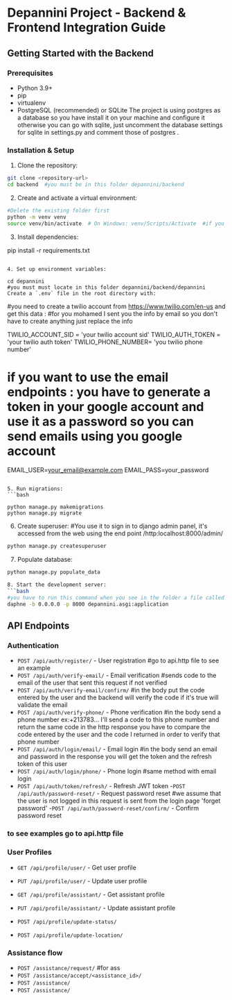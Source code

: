 # Depannini Project - Backend & Frontend Integration Guide



## Getting Started with the Backend

### Prerequisites

- Python 3.9+
- pip
- virtualenv
- PostgreSQL (recommended) or SQLite
The project is using postgres as a database so you have install it on your machine and configure it 
otherwise you can go with sqlite, just uncomment the database settings for sqlite in settings.py and comment 
those of postgres . 
### Installation & Setup

1. Clone the repository:
```bash
git clone <repository-url>
cd backend  #you must be in this folder depannini/backend
```

2. Create and activate a virtual environment:
```bash
#Delete the existing folder first
python -m venv venv
source venv/bin/activate  # On Windows: venv/Scripts/Activate  #if you had problem look how to change the restriction policy
```

3. Install dependencies:

pip install -r requirements.txt
```

4. Set up environment variables:

cd depannini
#you must must locate in this folder depannini/backend/depannini
Create a `.env` file in the root directory with: 

```
#you need to create a twilio account from https://www.twilio.com/en-us and get this data :
#for you mohamed I sent you the info by email so you don't have to create anything just replace the info

TWILIO_ACCOUNT_SID = 'your twilio account sid'
TWILIO_AUTH_TOKEN = 'your twilio auth token'
TWILIO_PHONE_NUMBER= 'you twilio phone number'

# if you want to use the email endpoints : you have to generate a token in your google account and use it as a password so you can send emails using you google account

EMAIL_USER=your_email@example.com
EMAIL_PASS=your_password

```

5. Run migrations:
```bash

python manage.py makemigrations
python manage.py migrate
```

6. Create superuser:
#You use it to sign in to django admin panel, it's accessed from the web using the end point 
/http:localhost:8000/admin/
```bash
python manage.py createsuperuser
```
7. Populate database:
```bash
python manage.py populate_data

8. Start the development server:
```bash
#you have to run this command when you see in the folder a file called manage.py
daphne -b 0.0.0.0 -p 8000 depannini.asgi:application
```

## API Endpoints

### Authentication

- `POST /api/auth/register/` - User registration #go to api.http file to see an example
- `POST /api/auth/verify-email/` - Email verification #sends code to the email of the user that sent this request if not verified
- `POST /api/auth/verify-email/confirm/` #in the body put the code entered by the user and the backend will verify the code if it's true will validate the email 
- `POST /api/auth/verify-phone/` - Phone verification #in the body send a phone number ex:+213783... I'll send a code to this phone number and return the same code in the http response you have to compare the code entered by the user and the code I returned in order to verify that phone number
- `POST /api/auth/login/email/` - Email login #in the body send an email and password in the response you will get the token and the refresh token of this user 
- `POST /api/auth/login/phone/` - Phone login #same method with email login
- `POST /api/auth/token/refresh/` - Refresh JWT token 
-`POST /api/auth/password-reset/` - Request password reset #we assume that the user is not logged in this request is sent from the login page 'forget password'
-`POST /api/auth/password-reset/confirm/` - Confirm password reset
### to see examples go to api.http file 
### User Profiles

- `GET /api/profile/user/` - Get user profile
- `PUT /api/profile/user/` - Update user profile
- `GET /api/profile/assistant/` - Get assistant profile
- `PUT /api/profile/assistant/` - Update assistant profile

- `POST /api/profile/update-status/`
- `POST /api/profile/update-location/`

### Assistance flow

- `POST /assistance/request/` #for ass
- `POST /assistance/accept/<assistance_id>/`
- `POST /assistance/`
- `POST /assistance/`